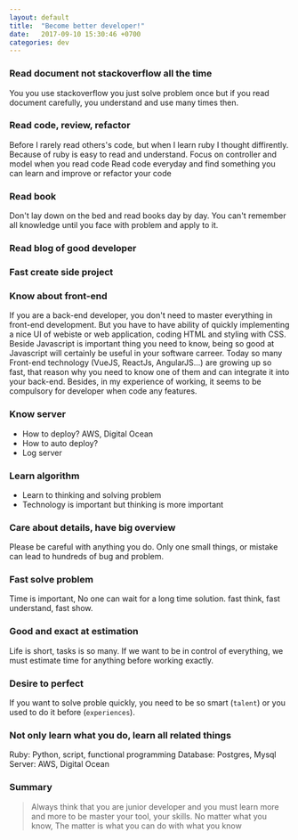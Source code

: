 ```yaml
---
layout: default
title:  "Become better developer!"
date:   2017-09-10 15:30:46 +0700
categories: dev
---
```


### Read document not stackoverflow all the time
You you use stackoverflow you just solve problem once but if you read document carefully, you understand and use many times then.

### Read code, review, refactor
Before I rarely read others's code, but when I learn ruby I thought diffirently. Because of ruby is easy to read and understand.
Focus on controller and model when you read code
Read code everyday and find something you can learn and improve or refactor your code

### Read book
Don't lay down on the bed and read books day by day. You can't remember all knowledge until you face with problem and apply to it.

### Read blog of good developer

### Fast create side project

### Know about front-end
If you are a back-end developer, you don't need to master everything in front-end development. But you have to have ability of quickly implementing a nice UI of webiste or web application, coding HTML and styling with CSS. Beside Javascript is important thing you need to know, being so good at Javascript will certainly be useful in your software carreer. Today so many Front-end technology (VueJS, ReactJs, AngularJS...) are growing up so fast, that reason why you need to know one of them and can integrate it into your back-end. Besides, in my experience of working, it seems to be compulsory for developer when code any features.

### Know server
- How to deploy? AWS, Digital Ocean
- How to auto deploy?
- Log server

### Learn algorithm
- Learn to thinking and solving problem
- Technology is important but thinking is more important

### Care about details, have big overview
Please be careful with anything you do. Only one small things, or mistake can lead to hundreds of bug and problem.

### Fast solve problem
Time is important, No one can wait for a long time solution. fast think, fast understand, fast show.

### Good and exact at estimation
Life is short, tasks is so many. If we want to be in control of everything, we must estimate time for anything before working exactly.

### Desire to perfect
If you want to solve proble quickly, you need to be so smart (`talent`) or you used to do it before (`experiences`).

### Not only learn what you do, learn all related things
Ruby: Python, script, functional programming
Database: Postgres, Mysql
Server: AWS, Digital Ocean

### Summary
> Always think that you are junior developer and you must learn more and more to be master your tool, your skills.
> No matter what you know, The matter is what you can do with what you know

